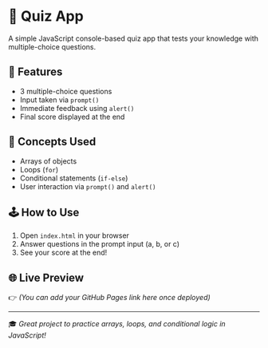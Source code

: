 # 📝 Quiz App

A simple JavaScript console-based quiz app that tests your knowledge with multiple-choice questions.

## 🚀 Features

- 3 multiple-choice questions
- Input taken via `prompt()`
- Immediate feedback using `alert()`
- Final score displayed at the end

## 🧠 Concepts Used

- Arrays of objects
- Loops (`for`)
- Conditional statements (`if-else`)
- User interaction via `prompt()` and `alert()`

## 🕹️ How to Use

1. Open `index.html` in your browser
2. Answer questions in the prompt input (a, b, or c)
3. See your score at the end!

## 🌐 Live Preview

👉 _(You can add your GitHub Pages link here once deployed)_

---

🎓 _Great project to practice arrays, loops, and conditional logic in JavaScript!_
